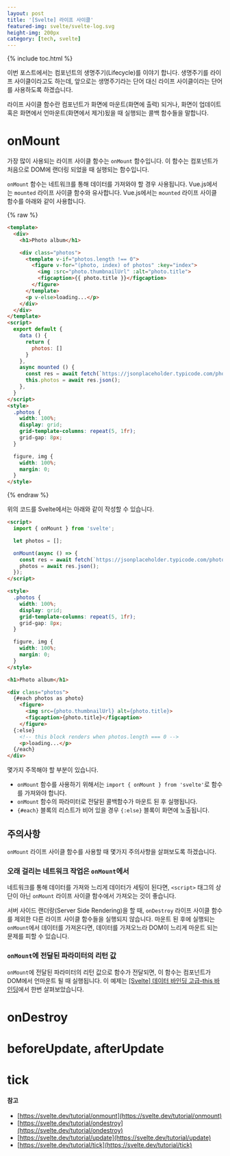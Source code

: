 ```yaml
---
layout: post
title: '[Svelte] 라이프 사이클'
featured-img: svelte/svelte-log.svg
height-img: 200px
category: [tech, svelte]
---
```

{% include toc.html %}

이번 포스트에서는 컴포넌트의 생명주기(Lifecycle)를 이야기 합니다. 생명주기를 라이프 사이클이라고도 하는데, 앞으로는 생명주기라는 단어 대신 라이프 사이클이라는 단어를 사용하도록 하겠습니다.

라이프 사이클 함수란 컴포넌트가 화면에 마운트(화면에 출력) 되거나, 화면이 업데이트 혹은 화면에서 언마운트(화면에서 제거)됬을 때 실행되는 콜백 함수들을 말합니다.

# onMount
가장 많이 사용되는 라이프 사이클 함수는 `onMount` 함수입니다. 이 함수는 컴포넌트가 처음으로 DOM에 랜더링 되었을 때 실행되는 함수입니다. 

`onMount` 함수는 네트워크를 통해 데이터를 가져와야 할 경우 사용됩니다. Vue.js에서는 `mounted` 라이프 사이클 함수와 유사합니다. Vue.js에서는 `mounted` 라이프 사이클 함수를 아래와 같이 사용합니다.

{% raw %}
```html
<template>
  <div>
    <h1>Photo album</h1>

    <div class="photos">
      <template v-if="photos.length !== 0">
        <figure v-for="(photo, index) of photos" :key="index">
          <img :src="photo.thumbnailUrl" :alt="photo.title">
          <figcaption>{{ photo.title }}</figcaption>
        </figure>
      </template>
      <p v-else>loading...</p>
    </div>
  </div>
</template>
<script>
  export default {
    data () {
      return {
        photos: []
      }
    },
    async mounted () {
      const res = await fetch(`https://jsonplaceholder.typicode.com/photos?_limit=20`);
      this.photos = await res.json();
    },
  }
</script>
<style>
  .photos {
    width: 100%;
    display: grid;
    grid-template-columns: repeat(5, 1fr);
    grid-gap: 8px;
  }

  figure, img {
    width: 100%;
    margin: 0;
  }
</style>
```
{% endraw %}

위의 코드를 Svelte에서는 아래와 같이 작성할 수 있습니다.

```html
<script>
  import { onMount } from 'svelte';

  let photos = [];

  onMount(async () => {
    const res = await fetch(`https://jsonplaceholder.typicode.com/photos?_limit=20`);
    photos = await res.json();
  });
</script>

<style>
  .photos {
    width: 100%;
    display: grid;
    grid-template-columns: repeat(5, 1fr);
    grid-gap: 8px;
  }

  figure, img {
    width: 100%;
    margin: 0;
  }
</style>

<h1>Photo album</h1>

<div class="photos">
  {#each photos as photo}
    <figure>
      <img src={photo.thumbnailUrl} alt={photo.title}>
      <figcaption>{photo.title}</figcaption>
    </figure>
  {:else}
    <!-- this block renders when photos.length === 0 -->
    <p>loading...</p>
  {/each}
</div>
```

몇가지 주목해야 할 부분이 있습니다.

- `onMount` 함수를 사용하기 위해서는 `import { onMount } from 'svelte'`로 함수를 가져와야 합니다.
- `onMount` 함수의 파라미터로 전달된 콜백함수가 마운트 된 후 실행됩니다.
- `{#each}` 블록의 리스트가 비어 있을 경우 `{:else}` 블록이 화면에 노출됩니다.

## 주의사항
`onMount` 라이프 사이클 함수를 사용할 때 몇가지 주의사항을 살펴보도록 하겠습니다.

### 오래 걸리는 네트워크 작업은 `onMount`에서
네트워크를 통해 데이터를 가져와 느리게 데이터가 세팅이 된다면, `<script>` 태그의 상단이 아닌 `onMount` 라이프 사이클 함수에서 가져오는 것이 좋습니다.

서버 사이드 랜더랑(Server Side Rendering)을 할 때, `onDestroy` 라이프 사이클 함수를 제외한 다른 라이프 사이클 함수들을 실행되지 않습니다. 마운트 된 후에 실행되는 `onMount`에서 데이터를 가져온다면, 데이터를 가져오느라 DOM이 느리게 마운트 되는 문제를 피할 수 있습니다.

### `onMount`에 전달된 파라미터의 리턴 값
`onMount`에 전달된 파라미터의 리턴 값으로 함수가 전달되면, 이 함수는 컴포넌트가 DOM에서 언마운트 될 때 실행됩니다. 이 예제는 [[Svelte] 데이터 바인딩 고급-this 바인딩](http://localhost:3000/tech/svelte/bindings-in-depth/#this-바인딩)에서 한번 살펴보았습니다.

# onDestroy

# beforeUpdate, afterUpdate

# tick

#### 참고
- [https://svelte.dev/tutorial/onmount](https://svelte.dev/tutorial/onmount)
- [https://svelte.dev/tutorial/ondestroy](https://svelte.dev/tutorial/ondestroy)
- [https://svelte.dev/tutorial/update](https://svelte.dev/tutorial/update)
- [https://svelte.dev/tutorial/tick](https://svelte.dev/tutorial/tick)